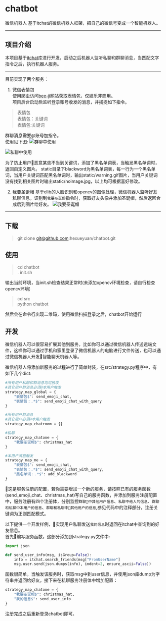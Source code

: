 # chatbot
微信机器人
基于itchat的微信机器人框架，把自己的微信号变成一个智能机器人。

---

## 项目介绍  
本项目基于[itchat](https://github.com/littlecodersh/itchat)库进行开发，启动之后机器人监听私聊和群聊消息，当匹配文字指令之后，执行机器人服务。  

---
目前实现了两个服务：  
 1. 微信表情包  
使用爬虫访问[bee-ji](http://www.bee-ji.com)网站获取表情包，仅娱乐非商用。  
项目后台启动后监听登录账号收发的消息，并捕捉如下指令。  
> 表情包  
> 表情包：关键词  
> 表情包:关键词  

群聊消息需要@账号加指令。  
使用见下图:
![群聊中使用](/static/qunliao.jpg)  

![私聊中使用](/static/siliao.jpg)

为了防止用户恶意某些不当到关键词，添加了黑名单词表，当触发黑名单词时，返回自定义图片。
static目录下blackword为黑名单词表，每一行为一个黑名单词，当用户关键词匹配黑名单词时，输出static/warning.gif图片，当用户关键词没有找到相关图片时输出static/noimage.jpg，以上均可根据喜好修改。

2. 我要圣诞帽
基于dlib的人脸识别和opencv的图像处理，微信机器人监听好友私聊信息，识别到`我要圣诞帽`指令时，获取好友头像并添加圣诞帽，然后返回合成后到图片给好友。
![我要圣诞帽](/static/chrismashat.jpg)

---

## 下载
> git clone git@github.com:hexueyuan/chatbot.git
  
## 使用
> cd chatbot  
> . init.sh  

输出当前环境，当init.sh检查结果正常时(未添加opencv环境检查，请自行检查opencv环境)  

> cd src  
> python chatbot  

然后会在命令行出现二维码，使用微信扫描登录之后，chatbot开始运行

## 开发 
微信机器人可以很容易扩展其他到服务，比如你可以通过微信机器人传送远端文件，这样你可以通过手机和家里登录了微信机器人的电脑进行文件传送，也可以通过微信机器人开发智能聊天机器人等。  

微信机器人将添加新服务的过程进行了简单封装，在src/strategy.py程序中，有如下几个dict:
```python
#所有用户私聊和群消息均可触发
#其它用户群消息必须@本用户触发
strategy_map_global = {
    "表情包$": send_emoji_chat,
    "表情包：.*$": send_emoji_chat_with_query
}

#所有用户群消息
#其它用户必须@本用户触发
strategy_map_chatroom = {}

#私聊
strategy_map_chatone = {
    "我要圣诞帽$": christmas_hat
}

#本用户消息触发
strategy_map_me = {
    "表情包$": send_emoji_chat,
    "表情包：.*$": send_emoji_chat_with_query,
    "黑名单词：.*$": add_blackword
}
```
这是服务注册的配置，若你需要增加一个新的服务，请按照已有的服务函数(send_emoji_chat、christmas_hat)写自己的服务函数，并添加到服务注册配置中，服务注册有四个注册体，分别监控`群聊中其他用户信息`、`私聊中他人的信息`、`群聊和私聊中本用户的信息`、`群聊和私聊中其他用户的信息`,参见代码中的注释部分，注册关键词为正则匹配模式。

以下提供一个开发样例，实现用户私聊发送`我的信息`时返回在itchat中查询到的好友信息。  
首先编写服务函数，这部分添加到strategy.py文件中:  
```python
import json

def send_user_info(msg, isGroup=False):
    info = itchat.search_friends(msg["FromUserName"]
    msg.user.send(json.dumps(info), indent=2, ensure_ascii=False))
```
函数很简单，当触发该服务时，获取msg中到user信息，并使用json库dump为字符串并返回给好友。接下来在私聊服务注册体中增加配置：  
```python
strategy_map_chatone = {
    "我要圣诞帽$": christmas_hat,
    "我的信息$": send_user_info
}
```
注册完成之后重新登录chatbot即可。